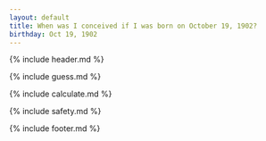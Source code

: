```yaml
---
layout: default
title: When was I conceived if I was born on October 19, 1902?
birthday: Oct 19, 1902
---
```


{% include header.md %}

{% include guess.md %}

{% include calculate.md %}

{% include safety.md %}

{% include footer.md %}



